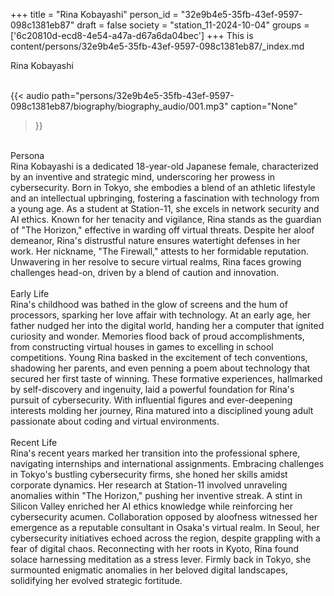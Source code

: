 +++
title = "Rina Kobayashi"
person_id = "32e9b4e5-35fb-43ef-9597-098c1381eb87"
draft = false
society = "station_11-2024-10-04"
groups = ['6c20810d-ecd8-4e54-a47a-d67a6da04bec']
+++
This is content/persons/32e9b4e5-35fb-43ef-9597-098c1381eb87/_index.md

<script>
(function() {
    const personId = "32e9b4e5-35fb-43ef-9597-098c1381eb87";
    const societyId = "station_11-2024-10-04";

    // Set the selected person and society in localStorage
    localStorage.setItem('selectedPerson', personId);
    localStorage.setItem('selectedSociety', societyId);

    // Automatically set the dropdowns based on this person's data
    const societySelect = document.getElementById('society-select');
    const personSelect = document.getElementById('person-select');

    if (societySelect) {
    societySelect.value = societyId;
    }
    if (personSelect) {
    personSelect.value = personId;
    }
})();
</script><div class="h1_1_right">Rina Kobayashi</div><br>
{{< audio
    path="persons/32e9b4e5-35fb-43ef-9597-098c1381eb87/biography/biography_audio/001.mp3" 
    caption="None"
>}}
<br>
<div class="h2">Persona</div><div class="plain">Rina Kobayashi is a dedicated 18-year-old Japanese female, characterized by an inventive and strategic mind, underscoring her prowess in cybersecurity. Born in Tokyo, she embodies a blend of an athletic lifestyle and an intellectual upbringing, fostering a fascination with technology from a young age. As a student at Station-11, she excels in network security and AI ethics. Known for her tenacity and vigilance, Rina stands as the guardian of "The Horizon," effective in warding off virtual threats. Despite her aloof demeanor, Rina's distrustful nature ensures watertight defenses in her work. Her nickname, "The Firewall," attests to her formidable reputation. Unwavering in her resolve to secure virtual realms, Rina faces growing challenges head-on, driven by a blend of caution and innovation.</div><br>
<div class="h2">Early Life</div><div class="plain">Rina's childhood was bathed in the glow of screens and the hum of processors, sparking her love affair with technology. At an early age, her father nudged her into the digital world, handing her a computer that ignited curiosity and wonder. Memories flood back of proud accomplishments, from constructing virtual houses in games to excelling in school competitions. Young Rina basked in the excitement of tech conventions, shadowing her parents, and even penning a poem about technology that secured her first taste of winning. These formative experiences, hallmarked by self-discovery and ingenuity, laid a powerful foundation for Rina's pursuit of cybersecurity. With influential figures and ever-deepening interests molding her journey, Rina matured into a disciplined young adult passionate about coding and virtual environments.</div><br>
<div class="h2">Recent Life</div><div class="plain">Rina's recent years marked her transition into the professional sphere, navigating internships and international assignments. Embracing challenges in Tokyo's bustling cybersecurity firms, she honed her skills amidst corporate dynamics. Her research at Station-11 involved unraveling anomalies within "The Horizon," pushing her inventive streak. A stint in Silicon Valley enriched her AI ethics knowledge while reinforcing her cybersecurity acumen. Collaboration opposed by aloofness witnessed her emergence as a reputable consultant in Osaka's virtual realm. In Seoul, her cybersecurity initiatives echoed across the region, despite grappling with a fear of digital chaos. Reconnecting with her roots in Kyoto, Rina found solace harnessing meditation as a stress lever. Firmly back in Tokyo, she surmounted enigmatic anomalies in her beloved digital landscapes, solidifying her evolved strategic fortitude.</div><br>
